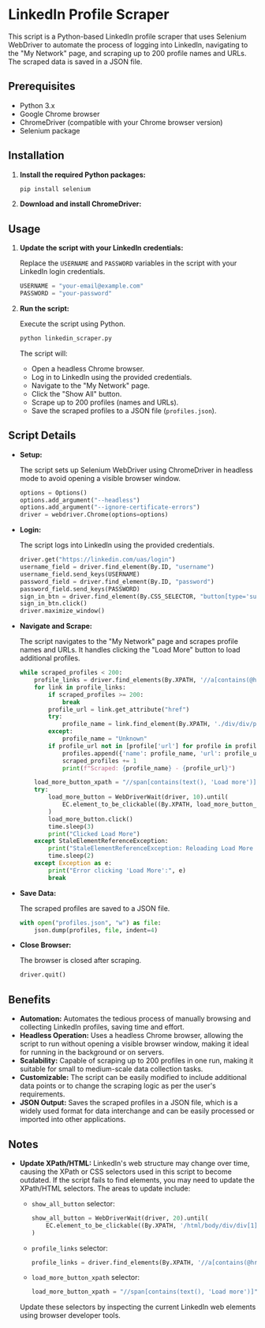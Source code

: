 # LinkedIn Profile Scraper

This script is a Python-based LinkedIn profile scraper that uses Selenium WebDriver to automate the process of logging into LinkedIn, navigating to the "My Network" page, and scraping up to 200 profile names and URLs. The scraped data is saved in a JSON file.

## Prerequisites

- Python 3.x
- Google Chrome browser
- ChromeDriver (compatible with your Chrome browser version)
- Selenium package

## Installation

1. **Install the required Python packages:**

    ```bash
    pip install selenium
    ```

2. **Download and install ChromeDriver:**

## Usage

1. **Update the script with your LinkedIn credentials:**

    Replace the `USERNAME` and `PASSWORD` variables in the script with your LinkedIn login credentials.

    ```python
    USERNAME = "your-email@example.com"
    PASSWORD = "your-password"
    ```

2. **Run the script:**

    Execute the script using Python.

    ```bash
    python linkedin_scraper.py
    ```

    The script will:
    - Open a headless Chrome browser.
    - Log in to LinkedIn using the provided credentials.
    - Navigate to the "My Network" page.
    - Click the "Show All" button.
    - Scrape up to 200 profiles (names and URLs).
    - Save the scraped profiles to a JSON file (`profiles.json`).

## Script Details

- **Setup:**

    The script sets up Selenium WebDriver using ChromeDriver in headless mode to avoid opening a visible browser window.

    ```python
    options = Options()
    options.add_argument("--headless")
    options.add_argument("--ignore-certificate-errors")
    driver = webdriver.Chrome(options=options)
    ```

- **Login:**

    The script logs into LinkedIn using the provided credentials.

    ```python
    driver.get("https://linkedin.com/uas/login")
    username_field = driver.find_element(By.ID, "username")
    username_field.send_keys(USERNAME)
    password_field = driver.find_element(By.ID, "password")
    password_field.send_keys(PASSWORD)
    sign_in_btn = driver.find_element(By.CSS_SELECTOR, "button[type='submit']")
    sign_in_btn.click()
    driver.maximize_window()
    ```

- **Navigate and Scrape:**

    The script navigates to the "My Network" page and scrapes profile names and URLs. It handles clicking the "Load More" button to load additional profiles.

    ```python
    while scraped_profiles < 200:
        profile_links = driver.find_elements(By.XPATH, '//a[contains(@href, "linkedin.com/in/")]')
        for link in profile_links:
            if scraped_profiles >= 200:
                break
            profile_url = link.get_attribute("href")
            try:
                profile_name = link.find_element(By.XPATH, './div/div/p[1]').text
            except:
                profile_name = "Unknown"
            if profile_url not in [profile['url'] for profile in profiles]:
                profiles.append({'name': profile_name, 'url': profile_url})
                scraped_profiles += 1
                print(f"Scraped: {profile_name} - {profile_url}")

        load_more_button_xpath = "//span[contains(text(), 'Load more')]"
        try:
            load_more_button = WebDriverWait(driver, 10).until(
                EC.element_to_be_clickable((By.XPATH, load_more_button_xpath))
            )
            load_more_button.click()
            time.sleep(3)
            print("Clicked Load More")
        except StaleElementReferenceException:
            print("StaleElementReferenceException: Reloading Load More button...")
            time.sleep(2)
        except Exception as e:
            print("Error clicking 'Load More':", e)
            break
    ```

- **Save Data:**

    The scraped profiles are saved to a JSON file.

    ```python
    with open("profiles.json", "w") as file:
        json.dump(profiles, file, indent=4)
    ```

- **Close Browser:**

    The browser is closed after scraping.

    ```python
    driver.quit()
    ```

## Benefits

- **Automation:** Automates the tedious process of manually browsing and collecting LinkedIn profiles, saving time and effort.
- **Headless Operation:** Uses a headless Chrome browser, allowing the script to run without opening a visible browser window, making it ideal for running in the background or on servers.
- **Scalability:** Capable of scraping up to 200 profiles in one run, making it suitable for small to medium-scale data collection tasks.
- **Customizable:** The script can be easily modified to include additional data points or to change the scraping logic as per the user's requirements.
- **JSON Output:** Saves the scraped profiles in a JSON file, which is a widely used format for data interchange and can be easily processed or imported into other applications.

## Notes

- **Update XPath/HTML:** LinkedIn's web structure may change over time, causing the XPath or CSS selectors used in this script to become outdated. If the script fails to find elements, you may need to update the XPath/HTML selectors. The areas to update include:
    - `show_all_button` selector:
        ```python
        show_all_button = WebDriverWait(driver, 20).until(
            EC.element_to_be_clickable((By.XPATH, '/html/body/div/div[1]/div[3]/div[2]/main/div/div/main/div/div[1]/div/div[2]/section/div/div[1]/div/button'))
        )
        ```
    - `profile_links` selector:
        ```python
        profile_links = driver.find_elements(By.XPATH, '//a[contains(@href, "linkedin.com/in/")]')
        ```
    - `load_more_button_xpath` selector:
        ```python
        load_more_button_xpath = "//span[contains(text(), 'Load more')]"
        ```

    Update these selectors by inspecting the current LinkedIn web elements using browser developer tools.
